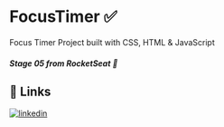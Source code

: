 
# FocusTimer ✅

Focus Timer Project built with CSS, HTML & JavaScript
##### Stage 05 from RocketSeat 🚀

## 🔗 Links

[![linkedin](https://img.shields.io/badge/linkedin-0A66C2?style=for-the-badge&logo=linkedin&logoColor=white)](https://www.linkedin.com/in/nicolas-kraide-5523b52a9/)


